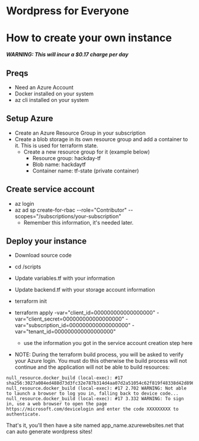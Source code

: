 # Wordpress for Everyone
# How to create your own instance
***WARNING:  This will incur a $0.17 charge per day***

## Preqs
- Need an Azure Account
- Docker installed on your system
- az cli installed on your system

## Setup Azure
- Create an Azure Resource Group in your subscription
- Create a blob storage in its own resource group and add a container to it.    This is used for terraform state.
  - Create a new resource group for it (example below)
    - Resource group:  hackday-tf
    - Blob name: hackdaytf
    - Container name: tf-state  (private container)

## Create service account
- az login
- az ad sp create-for-rbac --role="Contributor" --scopes="/subscriptions/your-subscription"
  - Remember this information, it's needed later.

## Deploy your instance
- Download source code
- cd /scripts
- Update variables.tf with your information
- Update backend.tf with your storage account information
- terraform init  
- terraform apply -var="client_id=000000000000000000" -var="client_secret=000000000000000000" -var="subscription_id=000000000000000000" -var="tenant_id=000000000000000000"
  - use the information you got in the service account creation step here

- NOTE:  During the terraform build process, you will be asked to verify your Azure login.  You must do this otherwise the build process will not continue and the application will not be able to build resources:

```null_resource.docker_build (local-exec): #17 [12/12] RUN /azure-cli/bin/python -m azure.cli login
null_resource.docker_build (local-exec): #17 sha256:3027a084ed488d73d3fc32e787b314d4aa07d2a51054c62f819f48338d42d896
null_resource.docker_build (local-exec): #17 2.702 WARNING: Not able to launch a browser to log you in, falling back to device code...
null_resource.docker_build (local-exec): #17 3.332 WARNING: To sign in, use a web browser to open the page https://microsoft.com/devicelogin and enter the code XXXXXXXXX to authenticate.
```

That's it, you'll then have a site named app_name.azurewebsites.net that can auto generate wordpress sites!
